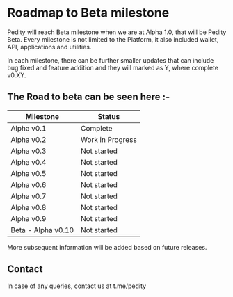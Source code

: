 # Roadmap to Beta milestone

Pedity will reach Beta milestone when we are at Alpha 1.0, that will be Pedity Beta.
Every milestone is not limited to the Platform, it also included wallet, API, applications and utilities.

In each milestone, there can be further smaller updates that can include bug fixed and feature addition and they will marked as Y, where complete v0.XY.

## The Road to beta can be seen here :-

Milestone | Status
------------ | -------------
Alpha v0.1 | Complete
Alpha v0.2 | Work in Progress
Alpha v0.3 | Not started
Alpha v0.4 | Not started
Alpha v0.5 | Not started
Alpha v0.6 | Not started
Alpha v0.7 | Not started
Alpha v0.8 | Not started
Alpha v0.9 | Not started
Beta - Alpha v0.10 | Not started

More subsequent information will be added based on future releases.

## Contact
In case of any queries, contact us at t.me/pedity
